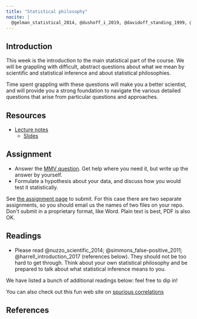 ```yaml
---
title: "Statistical philosophy"
nocite: |
  @gelman_statistical_2014, @dushoff_i_2019, @davidoff_standing_1999, @pigliucci_reject_2004, @berger_could_2003, @mccullagh_what_2002, @gerber_publication_2008, @goldacre_statistical_2011, @nieuwenhuis_erroneous_2011, @gelman_difference_2006
---
```


Introduction
------------

This week is the introduction to the main statistical part of the
course. We will be grappling with difficult, abstract questions about
what we mean by scientific and statistical inference and about
statistical philosophies.

Time spent grappling with these questions will make you a better
scientist, and will provide you a strong foundation to navigate the
various detailed questions that arise from particular questions and
approaches.

Resources
---------

* [Lecture notes](https://github.com/dushoff/statistics_talks/blob/master/outputs/qmee_phil.handouts.pdf)
	* [Slides](https://github.com/dushoff/statistics_talks/blob/master/outputs/qmee_phil.draft.pdf)

Assignment
----------

-   Answer the [MMV question](MMV.html).  Get help where you need it, but write up the answer by yourself.
-   Formulate a hypothesis about your data, and discuss how you would test it statistically.

See [the assignment page](../admin/assignments.html) to submit. For this case there are two separate assignments, so you should email us the names of two files on your repo. Don't submit in a proprietary format, like Word. Plain text is best, PDF is also OK.

## Readings

-   Please read @nuzzo_scientific_2014; @simmons_false-positive_2011; @harrell_introduction_2017 (references below).  They should not be too hard to get through. Think about your own statistical philosophy and be prepared to talk about what statistical inference means to you.

We have listed a bunch of additional readings below: feel free to dip in!

You can also check out this fun web site on [spurious correlations](http://www.tylervigen.com/spurious-correlations)

## References
